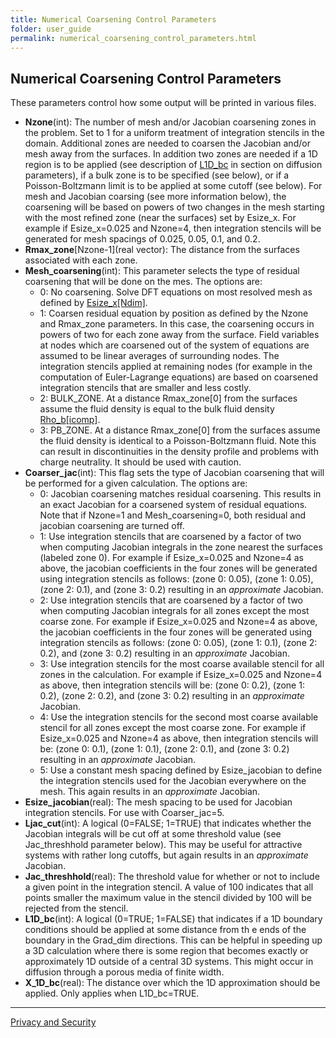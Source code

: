 ```yaml
---
title: Numerical Coarsening Control Parameters
folder: user_guide
permalink: numerical_coarsening_control_parameters.html
---
```


## Numerical Coarsening Control Parameters

These parameters control how some output will be printed in various files.

*   **Nzone**(int): The number of mesh and/or Jacobian coarsening zones in the problem. Set to 1 for a uniform treatment of integration stencils in the domain. Additional zones are needed to coarsen the Jacobian and/or mesh away from the surfaces. In addition two zones are needed if a 1D region is to be applied (see description of [L1D_bc](UG_sect12.html) in section on diffusion parameters), if a bulk zone is to be specified (see below), or if a Poisson-Boltzmann limit is to be applied at some cutoff (see below). For mesh and Jacobian coarsing (see more information below), the coarsening will be based on powers of two changes in the mesh starting with the most refined zone (near the surfaces) set by Esize_x. For example if Esize_x=0.025 and Nzone=4, then integration stencils will be generated for mesh spacings of 0.025, 0.05, 0.1, and 0.2\.
*   **Rmax_zone**[Nzone-1](real vector): The distance from the surfaces associated with each zone.
*   **Mesh_coarsening**(int): This parameter selects the type of residual coarsening that will be done on the mes. The options are:
    *   0: No coarsening. Solve DFT equations on most resolved mesh as defined by [Esize_x[Ndim]](UG_sect2.html).
    *   1: Coarsen residual equation by position as defined by the Nzone and Rmax_zone parameters. In this case, the coarsening occurs in powers of two for each zone away from the surface. Field variables at nodes which are coarsened out of the system of equations are assumed to be linear averages of surrounding nodes. The integration stencils applied at remaining nodes (for example in the computation of Euler-Lagrange equations) are based on coarsened integration stencils that are smaller and less costly.
    *   2: BULK_ZONE. At a distance Rmax_zone[0] from the surfaces assume the fluid density is equal to the bulk fluid density [Rho_b[icomp]](UG_sect9.html).
    *   3: PB_ZONE. At a distance Rmax_zone[0] from the surfaces assume the fluid density is identical to a Poisson-Boltzmann fluid. Note this can result in discontinuities in the density profile and problems with charge neutrality. It should be used with caution.
*   **Coarser_jac**(int): This flag sets the type of Jacobian coarsening that will be performed for a given calculation. The options are:
    *   0: Jacobian coarsening matches residual coarsening. This results in an exact Jacobian for a coarsened system of residual equations. Note that if Nzone=1 and Mesh_coarsening=0, both residual and jacobian coarsening are turned off.
    *   1: Use integration stencils that are coarsened by a factor of two when computing Jacobian integrals in the zone nearest the surfaces (labeled zone 0). For example if Esize_x=0.025 and Nzone=4 as above, the jacobian coefficients in the four zones will be generated using integration stencils as follows: (zone 0: 0.05), (zone 1: 0.05), (zone 2: 0.1), and (zone 3: 0.2) resulting in an _approximate_ Jacobian.
    *   2: Use integration stencils that are coarsened by a factor of two when computing Jacobian integrals for all zones except the most coarse zone. For example if Esize_x=0.025 and Nzone=4 as above, the jacobian coefficients in the four zones will be generated using integration stencils as follows: (zone 0: 0.05), (zone 1: 0.1), (zone 2: 0.2), and (zone 3: 0.2) resulting in an _approximate_ Jacobian.
    *   3: Use integration stencils for the most coarse available stencil for all zones in the calculation. For example if Esize_x=0.025 and Nzone=4 as above, then integration stencils will be: (zone 0: 0.2), (zone 1: 0.2), (zone 2: 0.2), and (zone 3: 0.2) resulting in an _approximate_ Jacobian.
    *   4: Use the integration stencils for the second most coarse available stencil for all zones except the most coarse zone. For example if Esize_x=0.025 and Nzone=4 as above, then integration stencils will be: (zone 0: 0.1), (zone 1: 0.1), (zone 2: 0.1), and (zone 3: 0.2) resulting in an _approximate_ Jacobian.
    *   5: Use a constant mesh spacing defined by Esize_jacobian to define the integration stencils used for the Jacobian everywhere on the mesh. This again results in an _approximate_ Jacobian.
*   **Esize_jacobian**(real): The mesh spacing to be used for Jacobian integration stencils. For use with Coarser_jac=5.
*   **Ljac_cut**(int): A logical (0=FALSE; 1=TRUE) that indicates whether the Jacobian integrals will be cut off at some threshold value (see Jac_threshhold parameter below). This may be useful for attractive systems with rather long cutoffs, but again results in an _approximate_ Jacobian.
*   **Jac_threshhold**(real): The threshold value for whether or not to include a given point in the integration stencil. A value of 100 indicates that all points smaller the maximum value in the stencil divided by 100 will be rejected from the stencil.
*   **L1D_bc**(int): A logical (0=TRUE; 1=FALSE) that indicates if a 1D boundary conditions should be applied at some distance from th e ends of the boundary in the Grad_dim directions. This can be helpful in speeding up a 3D calculation where there is some region that becomes exactly or approximately 1D outside of a central 3D systems. This might occur in diffusion through a porous media of finite width.
*   **X_1D_bc**(real): The distance over which the 1D approximation should be applied. Only applies when L1D_bc=TRUE.

***

<a href="http://www.sandia.gov/general/privacy-security/index.html">Privacy and Security</a> 
